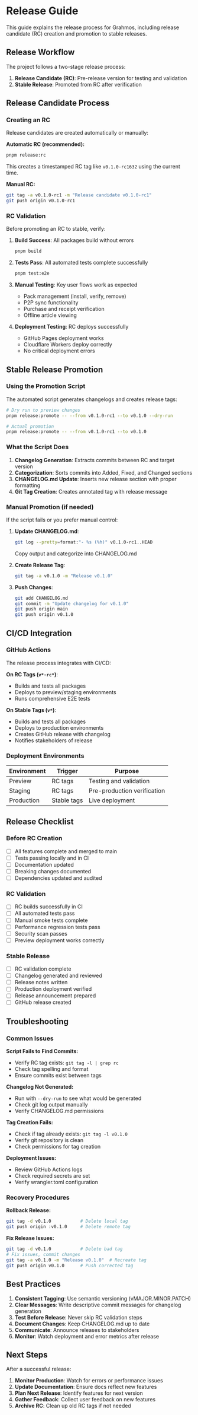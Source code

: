 # Release Guide

This guide explains the release process for Grahmos, including release candidate (RC) creation and promotion to stable releases.

## Release Workflow

The project follows a two-stage release process:

1. **Release Candidate (RC)**: Pre-release version for testing and validation
2. **Stable Release**: Promoted from RC after verification

## Release Candidate Process

### Creating an RC

Release candidates are created automatically or manually:

**Automatic RC (recommended):**
```bash
pnpm release:rc
```

This creates a timestamped RC tag like `v0.1.0-rc1632` using the current time.

**Manual RC:**
```bash
git tag -a v0.1.0-rc1 -m "Release candidate v0.1.0-rc1"
git push origin v0.1.0-rc1
```

### RC Validation

Before promoting an RC to stable, verify:

1. **Build Success**: All packages build without errors
   ```bash
   pnpm build
   ```

2. **Tests Pass**: All automated tests complete successfully
   ```bash
   pnpm test:e2e
   ```

3. **Manual Testing**: Key user flows work as expected
   - Pack management (install, verify, remove)
   - P2P sync functionality
   - Purchase and receipt verification
   - Offline article viewing

4. **Deployment Testing**: RC deploys successfully
   - GitHub Pages deployment works
   - Cloudflare Workers deploy correctly
   - No critical deployment errors

## Stable Release Promotion

### Using the Promotion Script

The automated script generates changelogs and creates release tags:

```bash
# Dry run to preview changes
pnpm release:promote -- --from v0.1.0-rc1 --to v0.1.0 --dry-run

# Actual promotion
pnpm release:promote -- --from v0.1.0-rc1 --to v0.1.0
```

### What the Script Does

1. **Changelog Generation**: Extracts commits between RC and target version
2. **Categorization**: Sorts commits into Added, Fixed, and Changed sections
3. **CHANGELOG.md Update**: Inserts new release section with proper formatting
4. **Git Tag Creation**: Creates annotated tag with release message

### Manual Promotion (if needed)

If the script fails or you prefer manual control:

1. **Update CHANGELOG.md**:
   ```bash
   git log --pretty=format:"- %s (%h)" v0.1.0-rc1..HEAD
   ```
   Copy output and categorize into CHANGELOG.md

2. **Create Release Tag**:
   ```bash
   git tag -a v0.1.0 -m "Release v0.1.0"
   ```

3. **Push Changes**:
   ```bash
   git add CHANGELOG.md
   git commit -m "Update changelog for v0.1.0"
   git push origin main
   git push origin v0.1.0
   ```

## CI/CD Integration

### GitHub Actions

The release process integrates with CI/CD:

**On RC Tags (`v*-rc*`)**:
- Builds and tests all packages
- Deploys to preview/staging environments
- Runs comprehensive E2E tests

**On Stable Tags (`v*`)**:
- Builds and tests all packages  
- Deploys to production environments
- Creates GitHub release with changelog
- Notifies stakeholders of release

### Deployment Environments

| Environment | Trigger | Purpose |
|-------------|---------|---------|
| Preview | RC tags | Testing and validation |
| Staging | RC tags | Pre-production verification |  
| Production | Stable tags | Live deployment |

## Release Checklist

### Before RC Creation
- [ ] All features complete and merged to main
- [ ] Tests passing locally and in CI
- [ ] Documentation updated
- [ ] Breaking changes documented
- [ ] Dependencies updated and audited

### RC Validation
- [ ] RC builds successfully in CI
- [ ] All automated tests pass
- [ ] Manual smoke tests complete
- [ ] Performance regression tests pass
- [ ] Security scan passes
- [ ] Preview deployment works correctly

### Stable Release
- [ ] RC validation complete
- [ ] Changelog generated and reviewed
- [ ] Release notes written
- [ ] Production deployment verified
- [ ] Release announcement prepared
- [ ] GitHub release created

## Troubleshooting

### Common Issues

**Script Fails to Find Commits:**
- Verify RC tag exists: `git tag -l | grep rc`
- Check tag spelling and format
- Ensure commits exist between tags

**Changelog Not Generated:**
- Run with `--dry-run` to see what would be generated
- Check git log output manually
- Verify CHANGELOG.md permissions

**Tag Creation Fails:**
- Check if tag already exists: `git tag -l v0.1.0`  
- Verify git repository is clean
- Check permissions for tag creation

**Deployment Issues:**
- Review GitHub Actions logs
- Check required secrets are set
- Verify wrangler.toml configuration

### Recovery Procedures

**Rollback Release:**
```bash
git tag -d v0.1.0           # Delete local tag
git push origin :v0.1.0     # Delete remote tag
```

**Fix Release Issues:**
```bash  
git tag -d v0.1.0           # Delete bad tag
# Fix issues, commit changes
git tag -a v0.1.0 -m "Release v0.1.0"  # Recreate tag
git push origin v0.1.0      # Push corrected tag
```

## Best Practices

1. **Consistent Tagging**: Use semantic versioning (vMAJOR.MINOR.PATCH)
2. **Clear Messages**: Write descriptive commit messages for changelog generation
3. **Test Before Release**: Never skip RC validation steps
4. **Document Changes**: Keep CHANGELOG.md up to date
5. **Communicate**: Announce releases to stakeholders
6. **Monitor**: Watch deployment and error metrics after release

## Next Steps

After a successful release:

1. **Monitor Production**: Watch for errors or performance issues
2. **Update Documentation**: Ensure docs reflect new features
3. **Plan Next Release**: Identify features for next version
4. **Gather Feedback**: Collect user feedback on new features
5. **Archive RC**: Clean up old RC tags if not needed
